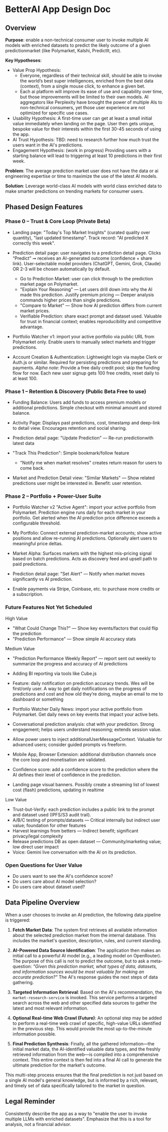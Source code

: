 # BetterAI App Design Doc

## Overview
**Purpose**: enable a non-technical consumer user to invoke multiple AI models with enriched datasets to predict the likely outcome of a given predictionmarket (like Polymarket, Kalshi, PredictIt, etc).

**Key Hypotheses**: 
- Value Prop Hypothesis:
   - Everyone, regardless of their technical skill, should be able to invoke the world’s best super intelligences, enriched from the best data (context), from a single mouse click, to enhance a given bet.
   - Each ai platform will improve its ease of use and capability over time, but those improvements will be limited to their own models. AI aggregators like Perplexity have brought the power of multiple AIs to non-technical consumers, yet those user experience are not optimized for specific use cases.
- Usability Hypothesis: A first-time user can get at least a small initial value immediately when landing on the page. User then gets unique, bespoke value for their interests within the first 30-45 seconds of using the app.
- AI Trust Hypothesis: TBD: need to research further how much trust the users want in the AI's predictions.
- Engagement Hypothesis: (work in progress) Providing users with a starting balance will lead to triggering at least 10 predictions in their first week.


**Problem**:
The average prediction market user does not have the data or ai engineering expertise or time to maximize the use of the latest AI models. 

**Solution**: Leverage world-class AI models with world class enriched data to make smarter predictions on trending markets for consumer users.


## Phased Design Features

### Phase 0 – Trust & Core Loop (Private Beta)


- Landing page: "Today's Top Market Insights" (curated quality over quantity), "last updated timestamp". Track record:  "AI predicted X correctly this week".

- Prediction detail page: user navigates to a prediction detail page. Clicks “Predict” ➞ receives an AI-generated outcome (confidence + share link). User-selectable model providers (ChatGPT, Gemini, Grok, Claude) OR 2-3 will be chosen automatically by default.
  - Go to Prediction Market: user can click through to the prediction market page on Polymarket.
  - "Explain Your Reasoning" — Let users drill down into why the AI made this prediction. Justify premium pricing — Deeper analysis commands higher prices than single predictions.
  - "Compare to Market" — Show how AI prediction differs from current market prices.
  - Verifiable Prediction: share exact prompt and dataset used. Valuable for trust in financial context; enables reproducibility and competitive advantage.

- Portfolio Watcher v1: import your active portfolio via public URL from Polymarket only. Enable users to manually select markets and trigger predictions.


- Account Creation & Authentication: Lightweight login via maybe Clerk or Auth.js or similar. Required for persisting predictions and preparing for payments.  *Alpha note*: Provide a free daily credit pool; skip the funding flow for now. Each new user signup gets 100 free credits, reset daily to at least 100.


### Phase 1 – Retention & Discovery (Public Beta Free to use)
- Funding Balance: Users add funds to access premium models or additional predictions. Simple checkout with minimal amount and stored balance.

- Activity Page: Displays past predictions, cost, timestamp and deep-link to detail view. Encourages retention and social sharing.

- Prediction detail page: "Update Prediction" — Re-run predictionwith latest data

- "Track This Prediction":
    Simple bookmark/follow feature
   - "Notify me when market resolves" creates return reason for users to come back.

- Market and Prediction Detail view: "Similar Markets" — Show related predictions user might be interested in. Benefit: user retention.

### Phase 2 – Portfolio + Power-User Suite

- Portfolio Watcher v2 "Active Agent": import your active portfolio from Polymarket. Prediction engine runs daily for each market in your portfolio. Get alerted when the AI prediction price difference exceeds a configurable threshold.

- My Portfolio: Connect external prediction-market accounts; show active positions and allow re-running AI predictions. Optionally alert users to meaningful price deltas.

- Market Alpha: Surfaces markets with the highest mis-pricing signal based on batch predictions. Acts as discovery feed and upsell path to paid predictions.

- Prediction detail page: "Set Alert" — Notify when market moves significantly vs AI prediction.

- Enable payments via Stripe, Coinbase, etc. to purchase more credits or a subscription.



### Future Features Not Yet Scheduled

High Value

- "What Could Change This?" — Show key events/factors that could flip the prediction
- "Prediction Performance" — Show simple AI accuracy stats

Medium Value
- "Prediction Performance Weekly Report" — report sent out weekly to summarize the progress and accuracy of AI predictions
- Adding BI reporting via tools like Cube.js
- Feature: daily notification on prediction accuracy trends. Wes will be first/only user. A way to get daily notifications on the progress of predictions and cost and how old they’re doing, maybe an email to me to dashboard or something

- Portfolio Watcher Daily News: import your active portfolio from Polymarket. Get daily news on key events that impact your active bets.

- Conversational prediction analysis: chat with your prediction. Strong engagement; helps users understand reasoning; extends session value. 
- Allow power users to inject additionalUserMessageContext. Valuable for advanced users; consider guided prompts vs freeform.
- Mobile App, Browser Extension: additional distribution channels once the core loop and monetisation are validated.
- Confidence score: add a confidence score to the prediction where the AI defines their level of confidence in the prediction.
- Landing page visual banners. Possibly create a streaming list of lowest cost (flash) predictions, updating in realtime

Low Value
- Trust-but-Verify: each prediction includes a public link to the prompt and dataset used (IPFS/S3 audit trail).
- A/B/C testing of prompts/datasets — Critical internally but indirect user value; foundation for other features  
- Harvest learnings from betters — Indirect benefit; significant privacy/legal complexity
- Release predictions DB as open dataset — Community/marketing value; low direct user impact
- Voice: Gemini live conversation with the AI on its prediction.

### Open Questions for User Value
- Do users want to see the AI's confidence score?
- Do users care about AI model selection?
- Do users care about dataset used?




## Data Pipeline Overview

When a user chooses to invoke an AI prediction, the following data pipeline is triggered:

1.  **Fetch Market Data**: The system first retrieves all available information about the selected prediction market from the internal database. This includes the market's question, description, rules, and current standing.

2.  **AI-Powered Data Source Identification**: The application then makes an initial call to a powerful AI model (e.g., a leading model on OpenRouter). The purpose of this call is not to predict the outcome, but to ask a meta-question: *"Given this prediction market, what types of data, datasets, and information sources would be most valuable for making an accurate prediction?"* The AI's response guides the next steps of data gathering.

3.  **Targeted Information Retrieval**: Based on the AI's recommendation, the `market-research-service` is invoked. This service performs a targeted search across the web and other specified data sources to gather the latest and most relevant information.

4.  **Optional Real-time Web Crawl (Future)**: An optional step may be added to perform a real-time web crawl of specific, high-value URLs identified in the previous step. This would provide the most up-to-the-minute information possible.

5.  **Final Prediction Synthesis**: Finally, all the gathered information—the initial market data, the AI-identified valuable data types, and the freshly retrieved information from the web—is compiled into a comprehensive context. This entire context is then fed into a final AI call to generate the ultimate prediction for the market's outcome.

This multi-step process ensures that the final prediction is not just based on a single AI model's general knowledge, but is informed by a rich, relevant, and timely set of data specifically tailored to the market in question.

## Legal Reminder
Consistently describe the app as a way to "enable the user to invoke multiple LLMs with enriched datasets". Emphasize that this is a tool for analysis, not a financial advisor.


